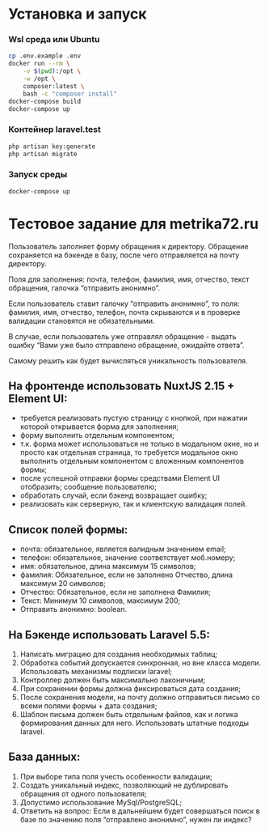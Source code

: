 # Установка и запуск

### Wsl среда или Ubuntu
```sh
cp .env.example .env
docker run --rm \
    -v $(pwd):/opt \
    -w /opt \
    composer:latest \
    bash -c "composer install"
docker-compose build
docker-compose up
```

### Контейнер laravel.test
```sh
php artisan key:generate
php artisan migrate
```

### Запуск среды
```sh
docker-compose up
```

# Тестовое задание для metrika72.ru

Пользователь заполняет форму обращения к директору. Обращение сохраняется на бэкенде в базу, после чего отправляется на почту директору.

Поля для заполнения: почта, телефон, фамилия, имя, отчество, текст обращения, галочка “отправить анонимно”.

Если пользователь ставит галочку “отправить анонимно”, то поля: фамилия, имя, отчество, телефон, почта скрываются и в проверке валидации становятся не обязательными.

В случае, если пользователь уже отправлял обращение - выдать ошибку “Вами уже было отправлено обращение, ожидайте ответа”.

Самому решить как будет вычисляться уникальность пользователя.

## На фронтенде использовать NuxtJS 2.15 + Element UI:
 - требуется реализовать пустую страницу с кнопкой, при нажатии которой
открывается форма для заполнения;
 - форму выполнить отдельным компонентом;
 - т.к. форма может использоваться не только в модальном окне, но и просто как
отдельная страница, то требуется модальное окно выполнить отдельным
компонентом с вложенным компонентов формы;
 - после успешной отправки формы средствами Element UI отобразить;
сообщение пользователю;
 - обработать случай, если бэкенд возвращает ошибку;
 - реализовать как серверную, так и клиентскую валидация полей.

## Список полей формы:
 - почта: обязательное, является валидным значением email;
 - телефон: обязательное, значение соответствует моб.номеру;
 - имя: обязательное, длина максимум 15 символов;
 - фамилия: Обязательное, если не заполнено Отчество, длина максимум 20 символов;
 - Отчество: Обязательное, если не заполнена Фамилия;
 - Текст: Минимум 10 символов, максимум 200;
 - Отправить анонимно: boolean.

## На Бэкенде использовать Laravel 5.5:
1) Написать миграцию для создания необходимых таблиц;
2) Обработка событий допускается синхронная, но вне класса модели. Использовать механизмы подписки laravel;
3) Контроллер должен быть максимально лаконичным;
4) При сохранении формы должна фиксироваться дата создания;
5) После сохранения модели, на почту должно отправиться письмо со всеми полями формы + дата создания;
6) Шаблон письма должен быть отдельным файлов, как и логика формирования данных для него. Использовать штатные подходы laravel.

## База данных:
1) При выборе типа поля учесть особенности валидации;
2) Создать уникальный индекс, позволяющий не дублировать обращения от
одного пользователя;
3) Допустимо использование MySql/PostgreSQL;
4) Ответить на вопрос: Если в дальнейшем будет совершаться поиск в базе по
значению поля “отправлено анонимно”, нужен ли индекс?
